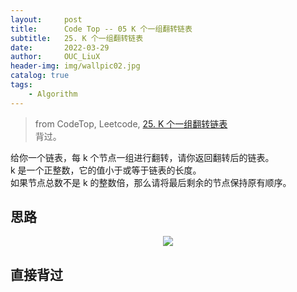 ```yaml
---
layout:     post
title:      Code Top -- 05 K 个一组翻转链表
subtitle:   25. K 个一组翻转链表    
date:       2022-03-29
author:     OUC_LiuX
header-img: img/wallpic02.jpg
catalog: true
tags:
    - Algorithm      
--- 
```


> from CodeTop, Leetcode, [25. K 个一组翻转链表](https://leetcode-cn.com/problems/reverse-nodes-in-k-group/)                       
> 背过。                    

给你一个链表，每 k 个节点一组进行翻转，请你返回翻转后的链表。            
k 是一个正整数，它的值小于或等于链表的长度。        
如果节点总数不是 k 的整数倍，那么请将最后剩余的节点保持原有顺序。             

## 思路             
<div align=center><img src="https://raw.githubusercontent.com/OUCliuxiang/OUCliuxiang.github.io/master/img/leetcode/lc025.png"></div>    

## 直接背过                                        

